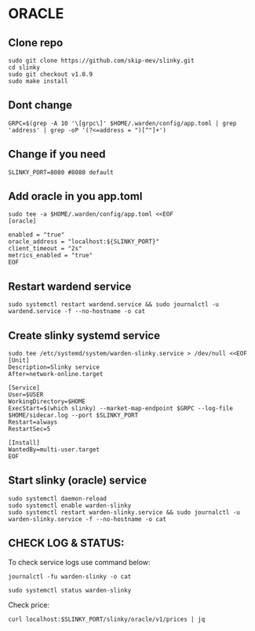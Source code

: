 
# ORACLE

## Clone repo
```
sudo git clone https://github.com/skip-mev/slinky.git
cd slinky
sudo git checkout v1.0.9
sudo make install
```

## Dont change
```
GRPC=$(grep -A 10 '\[grpc\]' $HOME/.warden/config/app.toml | grep 'address' | grep -oP '(?<=address = ")[^"]+')
```

## Change if you need

```
SLINKY_PORT=8080 #8080 default
```

## Add oracle in you app.toml
```
sudo tee -a $HOME/.warden/config/app.toml <<EOF
[oracle]

enabled = "true"
oracle_address = "localhost:${SLINKY_PORT}"
client_timeout = "2s"
metrics_enabled = "true"
EOF
```


## Restart wardend service
```
sudo systemctl restart wardend.service && sudo journalctl -u wardend.service -f --no-hostname -o cat
```


## Create slinky systemd service
```
sudo tee /etc/systemd/system/warden-slinky.service > /dev/null <<EOF
[Unit]
Description=Slinky service
After=network-online.target

[Service]
User=$USER
WorkingDirectory=$HOME
ExecStart=$(which slinky) --market-map-endpoint $GRPC --log-file $HOME/sidecar.log --port $SLINKY_PORT
Restart=always
RestartSec=5

[Install]
WantedBy=multi-user.target
EOF
```

## Start slinky (oracle) service
```
sudo systemctl daemon-reload
sudo systemctl enable warden-slinky
sudo systemctl restart warden-slinky.service && sudo journalctl -u warden-slinky.service -f --no-hostname -o cat
```

## CHECK LOG & STATUS:

To check service logs use command below:

```
journalctl -fu warden-slinky -o cat
```


```
sudo systemctl status warden-slinky
```

Check price:
```
curl localhost:$SLINKY_PORT/slinky/oracle/v1/prices | jq
```
